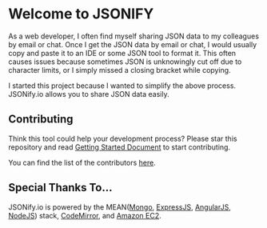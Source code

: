 # Welcome to JSONIFY

As a web developer, I often find myself sharing JSON data to my colleagues by email or chat. Once I get the JSON data by email or chat, I would usually copy and paste it to an IDE or some JSON tool to format it. This often causes issues because sometimes JSON is unknowingly cut off due to character limits, or I simply missed a closing bracket while copying.

I started this project because I wanted to simplify the above process. JSONify.io allows you to share JSON data easily.

## Contributing
Think this tool could help your development process?
Please star this repository and read [Getting Started Document] to start contributing.

You can find the list of the contributors [here].

## Special Thanks To...
JSONify.io is powered by the MEAN([Mongo], [ExpressJS], [AngularJS], [NodeJS]) stack, [CodeMirror], and [Amazon EC2].

[Getting Started Document]: https://github.com/WonSong/jsonify/blob/master/GETTINGSTARTED.md
[here]: https://github.com/WonSong/jsonify/blob/master/CONTRIBUTORS.md
[Mongo]: http://www.mongodb.com
[ExpressJS]: http://expressjs.com
[AngularJS]: https://angularjs.org/
[NodeJS]: http://nodejs.org/
[CodeMirror]: http://codemirror.net/
[Amazon EC2]: http://aws.amazon.com/ec2/
